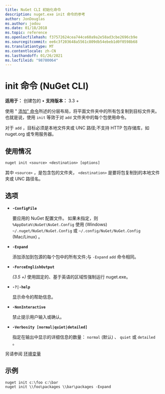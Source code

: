 ```yaml
---
title: NuGet CLI 初始化命令
description: nuget.exe init 命令的参考
author: JonDouglas
ms.author: jodou
ms.date: 01/18/2018
ms.topic: reference
ms.openlocfilehash: f37572624cea744ce60a9a2e58ad3cbe2696cb9e
ms.sourcegitcommit: ee6c3f203648a5561c809db54ebeb1d0f0598b68
ms.translationtype: MT
ms.contentlocale: zh-CN
ms.lasthandoff: 01/26/2021
ms.locfileid: "98780064"
---
```

# <a name="init-command-nuget-cli"></a>init 命令 (NuGet CLI) 

**适用于：** 创建包的 &bullet; **支持版本：** 3.3 +

使用 " [添加" 命令](cli-ref-add.md)所述的分层布局，将平面文件夹中的所有包复制到目标文件夹。 也就是说，使用 `init` 等效于对 `add` 文件夹中的每个包使用命令。

对于 `add` ，目标必须是本地文件夹或 UNC 路径;不支持 HTTP 包存储库，如 nuget.org 或专用服务器。

## <a name="usage"></a>使用情况

```cli
nuget init <source> <destination> [options]
```

其中 `<source>` ，是包含包的文件夹， `<destination>` 是要将包复制到的本地文件夹或 UNC 路径名。

## <a name="options"></a>选项

- **`-ConfigFile`**

  要应用的 NuGet 配置文件。 如果未指定，则 `%AppData%\NuGet\NuGet.Config` 使用 (Windows) `~/.nuget/NuGet/NuGet.Config` 或 `~/.config/NuGet/NuGet.Config` (Mac/Linux) 。

- **`-Expand`**

  添加添加到包源的每个包中的所有文件;与 `-Expand` `add` 命令相同。

- **`-ForceEnglishOutput`**

  *(3.5 +)* 使用固定的、基于英语的区域性强制运行 nuget.exe。

- **`-?|-help`**

  显示命令的帮助信息。

- **`-NonInteractive`**

  禁止提示用户输入或确认。

- **`-Verbosity [normal|quiet|detailed]`**

  指定在输出中显示的详细信息的数量： `normal` (默认) 、 `quiet` 或 `detailed` 。

另请参阅 [环境变量](cli-ref-environment-variables.md)

## <a name="examples"></a>示例

```cli
nuget init c:\foo c:\bar
nuget init \\foo\packages \\bar\packages -Expand
```
